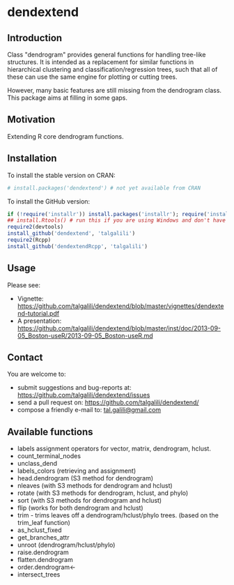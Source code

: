 # dendextend

## Introduction

Class "dendrogram" provides general functions for handling tree-like structures. It is intended as a replacement for similar functions in hierarchical clustering and classification/regression trees, such that all of these can use the same engine for plotting or cutting trees.

However, many basic features are still missing from the dendrogram class.  This package aims at filling in some gaps.


## Motivation

Extending R core dendrogram functions.

## Installation

To install the stable version on CRAN:

```r
# install.packages('dendextend') # not yet available from CRAN
```

To install the GitHub version:

```r
if (!require('installr')) install.packages('installr'); require('installr')
## install.Rtools() # run this if you are using Windows and don't have Rtools
require2(devtools)
install_github('dendextend', 'talgalili')
require2(Rcpp)
install_github('dendextendRcpp', 'talgalili')
```

## Usage

Please see:
- Vignette: https://github.com/talgalili/dendextend/blob/master/vignettes/dendextend-tutorial.pdf
- A presentation: https://github.com/talgalili/dendextend/blob/master/inst/doc/2013-09-05_Boston-useR/2013-09-05_Boston-useR.md

## Contact

You are welcome to:
* submit suggestions and bug-reports at: <https://github.com/talgalili/dendextend/issues>
* send a pull request on: <https://github.com/talgalili/dendextend/>
* compose a friendly e-mail to: <tal.galili@gmail.com>


## Available functions

* labels assignment operators for vector, matrix, dendrogram, hclust.
* count_terminal_nodes
* unclass_dend
* labels_colors (retrieving and assignment)
* head.dendrogram (S3 method for dendrogram)
* nleaves (with S3 methods for dendrogram and hclust)
* rotate (with S3 methods for dendrogram, hclust, and phylo)
* sort (with S3 methods for dendrogram and hclust)
* flip (works for both dendrogram and hclust)
* trim - trims leaves off a dendrogram/hclust/phylo trees. (based on the trim_leaf function)
* as_hclust_fixed
* get_branches_attr
* unroot (dendrogram/hclust/phylo)
* raise.dendrogram
* flatten.dendrogram
* order.dendrogram<-
* intersect_trees